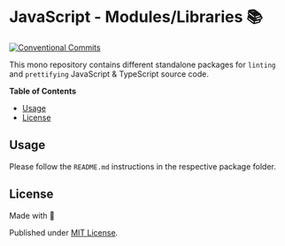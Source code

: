 # JavaScript - Modules/Libraries 📚

[![Conventional Commits](https://img.shields.io/badge/Conventional%20Commits-1.0.0-%23FE5196?logo=conventionalcommits&logoColor=white)](https://conventionalcommits.org)

This mono repository contains different standalone packages for `linting` and `prettifying` JavaScript & TypeScript source code.

**Table of Contents**

- [Usage](#usage)
- [License](#license)

## Usage

Please follow the `README.md` instructions in the respective package folder.

## License

Made with 💚

Published under [MIT License](./LICENSE).
